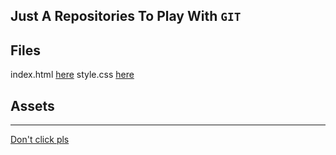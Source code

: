 ## Just A Repositories To Play With `GIT`

## Files
index.html [here](index.html)
style.css [here](style.css)

## Assets

---

[Don't click pls](https://www.youtube.com/watch?v=dQw4w9WgXcQ)
